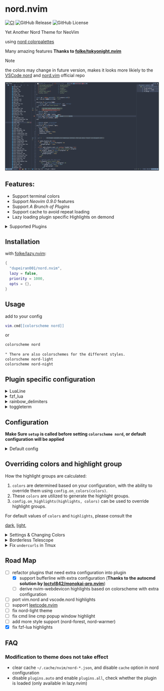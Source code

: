 # nord.nvim

[![CI](https://github.com/dupeiran001/nord.nvim/actions/workflows/ci.yml/badge.svg)](https://github.com/dupeiran001/nord.nvim/actions/workflows/ci.yml)
![GitHub Release](https://img.shields.io/github/v/release/dupeiran001/nord.nvim?labelColor=white&color=violet)
![GitHub License](https://img.shields.io/github/license/dupeiran001/nord.nvim?labelColor=white)


Yet Another Nord Theme for NeoVim

using [nord colorpalettes](https://www.nordtheme.com/docs/colors-and-palettes)

Many amazing features **Thanks to [folke/tokyonight.nvim](https://github.com/folke/tokyonight.nvim)**

> [!NOTE]  
>
> the colors may change in future version, makes it looks more likiely to the [VSCode nord](https://www.nordtheme.com/ports/visual-studio-code) and [nord.vim](https://www.nordtheme.com/ports/vim) official repo

![nord-dark](./resources/nord-dark.png)

## Features:

- Support terminal colors
- Support *Neovim 0.9.0* features
- Support *A Brunch of Plugins*
- Support cache to avoid repeat loading
- Lazy loading plugin specific Highlights on demond


<details>
<summary> Supported Plugins</summary>


<!-- plugins:start -->

| Plugin | Source |
| --- | --- |
| [aerial.nvim](https://github.com/stevearc/aerial.nvim) | [`aerial`](lua/nord/groups/aerial.lua) |
| [ale](https://github.com/dense-analysis/ale) | [`ale`](lua/nord/groups/ale.lua) |
| [alpha-nvim](https://github.com/goolord/alpha-nvim) | [`alpha`](lua/nord/groups/alpha.lua) |
| [barbar.nvim](https://github.com/romgrk/barbar.nvim) | [`barbar`](lua/nord/groups/barbar.lua) |
| [blink.cmp](https://github.com/Saghen/blink.cmp) | [`blink`](lua/nord/groups/blink.lua) |
| [bufferline.nvim](https://github.com/akinsho/bufferline.nvim) | [`bufferline`](lua/nord/groups/bufferline.lua) |
| [nvim-cmp](https://github.com/hrsh7th/nvim-cmp) | [`cmp`](lua/nord/groups/cmp.lua) |
| [codeium.nvim](https://github.com/Exafunction/codeium.nvim) | [`codeium`](lua/nord/groups/codeium.lua) |
| [copilot.lua](https://github.com/zbirenbaum/copilot.lua) | [`copilot`](lua/nord/groups/copilot.lua) |
| [nvim-dap](https://github.com/mfussenegger/nvim-dap) | [`dap`](lua/nord/groups/dap.lua) |
| [dashboard-nvim](https://github.com/nvimdev/dashboard-nvim) | [`dashboard`](lua/nord/groups/dashboard.lua) |
| [flash.nvim](https://github.com/folke/flash.nvim) | [`flash`](lua/nord/groups/flash.lua) |
| [fzf-lua](https://github.com/ibhagwan/fzf-lua) | [`fzf`](lua/nord/groups/fzf.lua) |
| [vim-gitgutter](https://github.com/airblade/vim-gitgutter) | [`gitgutter`](lua/nord/groups/gitgutter.lua) |
| [gitsigns.nvim](https://github.com/lewis6991/gitsigns.nvim) | [`gitsigns`](lua/nord/groups/gitsigns.lua) |
| [glyph-palette.vim](https://github.com/lambdalisue/glyph-palette.vim) | [`glyph-palette`](lua/nord/groups/glyph-palette.lua) |
| [grug-far.nvim](https://github.com/MagicDuck/grug-far.nvim) | [`grug-far`](lua/nord/groups/grug-far.lua) |
| [headlines.nvim](https://github.com/lukas-reineke/headlines.nvim) | [`headlines`](lua/nord/groups/headlines.lua) |
| [hop.nvim](https://github.com/phaazon/hop.nvim) | [`hop`](lua/nord/groups/hop.lua) |
| [vim-illuminate](https://github.com/RRethy/vim-illuminate) | [`illuminate`](lua/nord/groups/illuminate.lua) |
| [indent-blankline.nvim](https://github.com/lukas-reineke/indent-blankline.nvim) | [`indent-blankline`](lua/nord/groups/indent-blankline.lua) |
| [indentmini.nvim](https://github.com/nvimdev/indentmini.nvim) | [`indentmini`](lua/nord/groups/indentmini.lua) |
| [lazy.nvim](https://github.com/folke/lazy.nvim) | [`lazy`](lua/nord/groups/lazy.lua) |
| [leap.nvim](https://github.com/ggandor/leap.nvim) | [`leap`](lua/nord/groups/leap.lua) |
| [lspsaga.nvim](https://github.com/glepnir/lspsaga.nvim) | [`lspsaga`](lua/nord/groups/lspsaga.lua) |
| [mini.animate](https://github.com/echasnovski/mini.animate) | [`mini_animate`](lua/nord/groups/mini_animate.lua) |
| [mini.clue](https://github.com/echasnovski/mini.clue) | [`mini_clue`](lua/nord/groups/mini_clue.lua) |
| [mini.completion](https://github.com/echasnovski/mini.completion) | [`mini_completion`](lua/nord/groups/mini_completion.lua) |
| [mini.cursorword](https://github.com/echasnovski/mini.cursorword) | [`mini_cursorword`](lua/nord/groups/mini_cursorword.lua) |
| [mini.deps](https://github.com/echasnovski/mini.deps) | [`mini_deps`](lua/nord/groups/mini_deps.lua) |
| [mini.diff](https://github.com/echasnovski/mini.diff) | [`mini_diff`](lua/nord/groups/mini_diff.lua) |
| [mini.files](https://github.com/echasnovski/mini.files) | [`mini_files`](lua/nord/groups/mini_files.lua) |
| [mini.hipatterns](https://github.com/echasnovski/mini.hipatterns) | [`mini_hipatterns`](lua/nord/groups/mini_hipatterns.lua) |
| [mini.icons](https://github.com/echasnovski/mini.icons) | [`mini_icons`](lua/nord/groups/mini_icons.lua) |
| [mini.indentscope](https://github.com/echasnovski/mini.indentscope) | [`mini_indentscope`](lua/nord/groups/mini_indentscope.lua) |
| [mini.jump](https://github.com/echasnovski/mini.jump) | [`mini_jump`](lua/nord/groups/mini_jump.lua) |
| [mini.map](https://github.com/echasnovski/mini.map) | [`mini_map`](lua/nord/groups/mini_map.lua) |
| [mini.notify](https://github.com/echasnovski/mini.notify) | [`mini_notify`](lua/nord/groups/mini_notify.lua) |
| [mini.operators](https://github.com/echasnovski/mini.operators) | [`mini_operators`](lua/nord/groups/mini_operators.lua) |
| [mini.pick](https://github.com/echasnovski/mini.pick) | [`mini_pick`](lua/nord/groups/mini_pick.lua) |
| [mini.starter](https://github.com/echasnovski/mini.starter) | [`mini_starter`](lua/nord/groups/mini_starter.lua) |
| [mini.statusline](https://github.com/echasnovski/mini.statusline) | [`mini_statusline`](lua/nord/groups/mini_statusline.lua) |
| [mini.surround](https://github.com/echasnovski/mini.surround) | [`mini_surround`](lua/nord/groups/mini_surround.lua) |
| [mini.tabline](https://github.com/echasnovski/mini.tabline) | [`mini_tabline`](lua/nord/groups/mini_tabline.lua) |
| [mini.test](https://github.com/echasnovski/mini.test) | [`mini_test`](lua/nord/groups/mini_test.lua) |
| [mini.trailspace](https://github.com/echasnovski/mini.trailspace) | [`mini_trailspace`](lua/nord/groups/mini_trailspace.lua) |
| [nvim-navic](https://github.com/SmiteshP/nvim-navic) | [`navic`](lua/nord/groups/navic.lua) |
| [neo-tree.nvim](https://github.com/nvim-neo-tree/neo-tree.nvim) | [`neo-tree`](lua/nord/groups/neo-tree.lua) |
| [neogit](https://github.com/TimUntersberger/neogit) | [`neogit`](lua/nord/groups/neogit.lua) |
| [neorg](https://github.com/nvim-neorg/neorg) | [`neorg`](lua/nord/groups/neorg.lua) |
| [neotest](https://github.com/nvim-neotest/neotest) | [`neotest`](lua/nord/groups/neotest.lua) |
| [noice.dvim](https://github.com/folke/noice.dvim) | [`noice`](lua/nord/groups/noice.lua) |
| [nvim-notify](https://github.com/rcarriga/nvim-notify) | [`notify`](lua/nord/groups/notify.lua) |
| [nvim-tree.lua](https://github.com/kyazdani42/nvim-tree.lua) | [`nvim-tree`](lua/nord/groups/nvim-tree.lua) |
| [octo.nvim](https://github.com/pwntester/octo.nvim) | [`octo`](lua/nord/groups/octo.lua) |
| [rainbow-delimiters.nvim](https://github.com/HiPhish/rainbow-delimiters.nvim) | [`rainbow`](lua/nord/groups/rainbow.lua) |
| [render-markdown.nvim](https://github.com/MeanderingProgrammer/render-markdown.nvim) | [`render-markdown`](lua/nord/groups/render-markdown.lua) |
| [nvim-scrollbar](https://github.com/petertriho/nvim-scrollbar) | [`scrollbar`](lua/nord/groups/scrollbar.lua) |
| [snacks.nvim](https://github.com/folke/snacks.nvim) | [`snacks`](lua/nord/groups/snacks.lua) |
| [vim-sneak](https://github.com/justinmk/vim-sneak) | [`sneak`](lua/nord/groups/sneak.lua) |
| [supermaven-nvim](https://github.com/supermaven-inc/supermaven-nvim) | [`supermaven`](lua/nord/groups/supermaven.lua) |
| [telescope.nvim](https://github.com/nvim-telescope/telescope.nvim) | [`telescope`](lua/nord/groups/telescope.lua) |
| [nvim-treesitter-context](https://github.com/nvim-treesitter/nvim-treesitter-context) | [`treesitter-context`](lua/nord/groups/treesitter-context.lua) |
| [trouble.nvim](https://github.com/folke/trouble.nvim) | [`trouble`](lua/nord/groups/trouble.lua) |
| [vimwiki](https://github.com/vimwiki/vimwiki) | [`vimwiki`](lua/nord/groups/vimwiki.lua) |
| [which-key.nvim](https://github.com/folke/which-key.nvim) | [`which-key`](lua/nord/groups/which-key.lua) |
| [yanky.nvim](https://github.com/gbprod/yanky.nvim) | [`yanky`](lua/nord/groups/yanky.lua) |

<!-- plugins:end -->

</details>

## Installation

with [folke/lazy.nvim](https://github.com/folke/lazy.nvim):

```lua
{
  "dupeiran001/nord.nvim",
  lazy = false,
  priority = 1000,
  opts = {},
}
```

## Usage

add to your config

```lua
vim.cmd[[colorscheme nord]]
```

or 

```vim
colorscheme nord

" There are also colorschemes for the different styles.
colorscheme nord-light
colorscheme nord-night
```


## Plugin specific configuration

<details>
<summary> LuaLine </summary>

* [Lualine](https://github.com/nvim-lualine/lualine.nvim)

```lua
-- Lua
require('lualine').setup {
  options = {
    -- ... your lualine config
    theme = 'nord'
    -- ... your lualine config
  }
}
```

</details>

<details>
<summary> fzf_lua </summary>

* [fzf_lua](https://github.com/ibhagwan/fzf-lua)

For **fzf-lua** to use the highlight groups defined by this colorscheme,
you'll have to set `fzf_colors` to true:

```lua
require("fzf-lua").setup({
    fzf_colors = true
})
```

</details>

<details>
<summary> rainbow_delimiters</summary>

* [rainbow_delimiters](https://github.com/HiPhish/rainbow-delimiters.nvim)

**Its recommended to replace red delimiters with fg:**

```lua
require("rainbow-delimiters.setup").setup({
    highlight = {
		"RainbowDelimiterNormal",
		"RainbowDelimiterOrange",
		"RainbowDelimiterYellow",
		"RainbowDelimiterGreen",
		"RainbowDelimiterCyan",
		"RainbowDelimiterBlue",
		"RainbowDelimiterViolet",
	},
})

```
</details>

<details>
<summary> toggleterm </summary>

* [toggleterm](https://github.com/akinsho/toggleterm.nvim)

```lua
require("toggleterm.nvim").setup({
	highlights = {
		-- highlights which map to a highlight group name and a table of it's values
		Normal = {
			link = "Normal",
		},
		NormalFloat = {
			link = "NormalFloat",
		},
		FloatBorder = {
			link = "FloatBorder",
		},
	},
})
```

</details>

## Configuration

**Make Sure `setup` is called before setting `colorscheme nord`, or default configuration will be applied**

<details>
<summary> Default config</summary>


<!-- config:start -->

```lua
---@class nord.Config
M.defaults = {
  style = "dark", -- The style can ether be 'light' or 'dark'
  transparent = false, -- Whether we should set the background color
  terminal_colors = true, -- Configure the colors used when opening a `:terminal` in Neovim
  dim_inactive = false, -- Dims inactive windows
  lualine_bold = true, -- When `true`, section headers in the lualine theme will be bold

  light_brightness = 0.3, -- Adjusts the brightness of the colors of the **light** style. Number between 0 and 1, from dull to vibrant colors

  styles = {
    -- Style to be applied to different syntax groups
    -- Value is any valid attr-list value for `:help nvim_set_hl`
    comments = { italic = true },
    keywords = { italic = true },
    functions = { italic = true },
    variables = { bold = true },
    -- Background styles. Can be "dark", "transparent" or "normal"
    sidebars = "dark", -- style for sidebars, see below
    floats = "dark", -- style for floating windows
  },

  --- You can override specific highlights to use other groups or a hex color
  --- function will be called with a Highlights and ColorScheme table
  ---@param highlights nord.Highlights
  ---@param colors ColorScheme
  on_highlights = function(highlights, colors) end,

  --- You can override specific color groups to use other groups or a hex color
  --- function will be called with a ColorScheme table
  ---@param colors ColorScheme
  on_colors = function(colors) end,

  cache = true, -- When set to true, the theme will be cached for better performance

  ---@type table<string, boolean|{enabled:boolean}>
  plugins = {
    -- enable all plugins when not using lazy.nvim
    -- set to false to manually enable/disable plugins
    all = package.loaded.lazy == nil,
    -- uses your plugin manager to automatically enable needed plugins
    -- currently only lazy.nvim is supported
    auto = false,
    -- add any plugins here that you want to enable
    -- telescope = true,
  },
}
```

<!-- config:end -->

</details>

## Overriding colors and highlight group 

How the highlight groups are calculated:

1. `colors` are determined based on your configuration, with the ability to
   override them using `config.on_colors(colors)`.
1. These `colors` are utilized to generate the highlight groups.
1. `config.on_highlights(highlights, colors)` can be used to override highlight
   groups.

For default values of `colors` and `highlights`, please consult the

[dark](lua/nord/colors/dark.lua),
[light](lua/nord/colors/light.lua),

<details>
  <summary>Settings & Changing Colors</summary>

```lua
require("nord").setup({
  -- use the night style
  style = "dark",
  -- disable italic for functions
  styles = {
    functions = {}
  },
  -- Change the "hint" color to the "orange" color, and make the "error" color bright red
  on_colors = function(colors)
    colors.hint = colors.orange
    colors.error = "#ff0000"
  end
})
```

</details>

<details>
  <summary>Borderless Telescope</summary>

```lua
require("nord").setup({
  on_highlights = function(hl, c)
    local prompt = "#2d3149"
    hl.TelescopeNormal = {
      bg = c.bg_dark,
      fg = c.fg_dark,
    }
    hl.TelescopeBorder = {
      bg = c.bg_dark,
      fg = c.bg_dark,
    }
    hl.TelescopePromptNormal = {
      bg = prompt,
    }
    hl.TelescopePromptBorder = {
      bg = prompt,
      fg = prompt,
    }
    hl.TelescopePromptTitle = {
      bg = prompt,
      fg = prompt,
    }
    hl.TelescopePreviewTitle = {
      bg = c.bg_dark,
      fg = c.bg_dark,
    }
    hl.TelescopeResultsTitle = {
      bg = c.bg_dark,
      fg = c.bg_dark,
    }
  end,
})
```

</details>

<details>
  <summary>Fix <code>undercurls</code> in Tmux</summary>

To have undercurls show up and in color, add the following to your
[Tmux](https://github.com/tmux/tmux) configuration file:

```sh
# Undercurl
set -g default-terminal "${TERM}"
set -as terminal-overrides ',*:Smulx=\E[4::%p1%dm'  # undercurl support
set -as terminal-overrides ',*:Setulc=\E[58::2::::%p1%{65536}%/%d::%p1%{256}%/%{255}%&%d::%p1%{255}%&%d%;m'  # underscore colours - needs tmux-3.0
```

</details>


## Road Map

- [ ] refactor plugins that need extra configuration into plugin
    - [x] support bufferline with extra configuration (**Thanks to the autocmd solution by [loctvl842/monokai-pro.nvim](https://github.com/loctvl842/monokai-pro.nvim/blob/6c15e36834a624a32f46c6db8f9fc063995b24b6/lua/monokai-pro/autocmds.lua#L7-L28)**)
    - [ ] derive nvim-webdevicon highlights based on colorscheme with extra configuration
- [ ] port vim.nord and vscode.nord highlights
- [ ] support [leetcode.nvim](https://github.com/kawre/leetcode.nvim)
- [ ] fix nord-light theme 
- [ ] fix cmd line cmp popup window highlight
- [ ] add more style support (nord-forest, nord-warmer)
- [x] fix fzf-lua highlights

## FAQ

### Modification to theme does not take effect

- clear cache `~/.cache/nvim/nord-*.json`, and disable `cache` option in nord configuration
- disable `plugins.auto` and enable `plugins.all`, check whether the plugin is loaded (only available in lazy.nvim)

